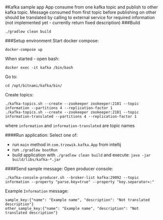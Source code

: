 #Kafka sample app
App consume from one kafka topic and publish to other kafka topic.
Message consumed from first topic before publishing on other should be translated by calling to external service
for required information (not implemented yet - currently return fixed description)
###Build
```shell script
./gradlew clean build
```
###Setup environment
Start docker compose:
```shell script
docker-compose up
```
When started - open bash:
```shell script
docker exec -it kafka /bin/bash
```

Go to:
```shell script
cd /opt/bitnami/kafka/bin/
```

Create topics:
```shell script
./kafka-topics.sh --create --zookeeper zookeeper:2181 --topic information --partitions 4 --replication-factor 1
./kafka-topics.sh --create --zookeeper zookeeper:2181 --topic information-translated --partitions 4 --replication-factor 1
```
where `information` and `information-translated` are topic names

####Run application:
Select one of:
- run `main` method in `com.trzewik.kafka.App` from intellij
- run `./gradlew bootRun`
- build application with `./gradlew clean build` and execute: `java -jar build/libs/kafka-*.jar`


####Send sample message:
Open producer console:
```shell script
./kafka-console-producer.sh --broker-list kafka:29092 --topic information --property "parse.key=true" --property "key.separator=:"
```
Example `Information` message:
```shell script
sample_key:{"name": "Example name", "description": "Not translated description"}
other_sample_key:{"name": "Example name", "description": "Not translated description"}
```
